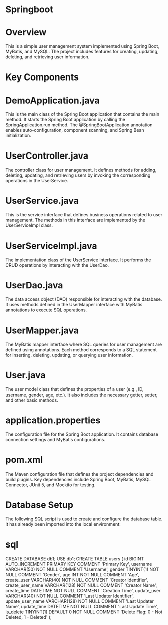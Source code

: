 # Springboot

# Overview
This is a simple user management system implemented using Spring Boot, MyBatis, and MySQL. The project includes features for creating, updating, deleting, and retrieving user information.

# Key Components
# DemoApplication.java
This is the main class of the Spring Boot application that contains the main method. It starts the Spring Boot application by calling the SpringApplication.run method. The @SpringBootApplication annotation enables auto-configuration, component scanning, and Spring Bean initialization.

# UserController.java
The controller class for user management. It defines methods for adding, deleting, updating, and retrieving users by invoking the corresponding operations in the UserService.

# UserService.java
This is the service interface that defines business operations related to user management. The methods in this interface are implemented by the UserServiceImpl class.

# UserServiceImpl.java
The implementation class of the UserService interface. It performs the CRUD operations by interacting with the UserDao.

# UserDao.java
The data access object (DAO) responsible for interacting with the database. It uses methods defined in the UserMapper interface with MyBatis annotations to execute SQL operations.

# UserMapper.java
The MyBatis mapper interface where SQL queries for user management are defined using annotations. Each method corresponds to a SQL statement for inserting, deleting, updating, or querying user information.

# User.java
The user model class that defines the properties of a user (e.g., ID, username, gender, age, etc.). It also includes the necessary getter, setter, and other basic methods.

# application.properties
The configuration file for the Spring Boot application. It contains database connection settings and MyBatis configurations.

# pom.xml
The Maven configuration file that defines the project dependencies and build plugins. Key dependencies include Spring Boot, MyBatis, MySQL Connector, JUnit 5, and Mockito for testing.

# Database Setup
The following SQL script is used to create and configure the database table. It has already been imported into the local environment:

# sql
CREATE DATABASE db1;
USE db1;
CREATE TABLE users (
    id BIGINT AUTO_INCREMENT PRIMARY KEY COMMENT 'Primary Key',
    username VARCHAR(50) NOT NULL COMMENT 'Username',
    gender TINYINT(1) NOT NULL COMMENT 'Gender',
    age INT NOT NULL COMMENT 'Age',
    create_user VARCHAR(40) NOT NULL COMMENT 'Creator Identifier',
    create_user_name VARCHAR(128) NOT NULL COMMENT 'Creator Name',
    create_time DATETIME NOT NULL COMMENT 'Creation Time',
    update_user VARCHAR(40) NOT NULL COMMENT 'Last Updater Identifier',
    update_user_name VARCHAR(128) NOT NULL COMMENT 'Last Updater Name',
    update_time DATETIME NOT NULL COMMENT 'Last Update Time',
    is_delete TINYINT(1) DEFAULT 0 NOT NULL COMMENT 'Delete Flag: 0 - Not Deleted, 1 - Deleted'
);
